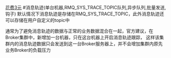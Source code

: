 [花费3元](https://gitbook.cn/books/5d80f062a55d761a1bdc56eb/index.html#-14)
#消息轨迹(单台机器,RMQ_SYS_TRACE_TOPIC队列,异步队列,批量发送,钩子)
默认情况下消息轨迹是存储在RMQ_SYS_TRACE_TOPIC，此外消息轨迹还可以存储在用户自定义的topic中

通常为了避免消息轨迹的数据与正常的业务数据混合在一起，官方建议，在Broker集群中，新增加一台机器，只在这台机器上开启消息轨迹跟踪，
这样该集群内的消息轨迹数据只会发送到这一台Broker服务器上，并不会增加集群内原先业务Broker的负载压力
[](https://www.modb.pro/db/222701)
